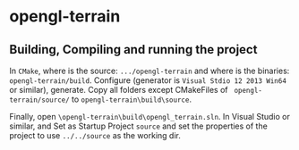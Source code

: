 # opengl-terrain

## Building, Compiling and running the project
In `CMake`, where is the source:  `.../opengl-terrain` and where is the binaries: `opengl-terrain/build`.
Configure (generator is `Visual Stdio 12 2013 Win64` or similar), generate.
Copy all folders except CMakeFiles of ` opengl-terrain/source/` to `opengl-terrain\build\source`.

Finally, open `\opengl-terrain\build\opengl_terrain.sln`.
In Visual Studio or similar, and Set as Startup Project `source` and set the properties of the project to use `../../source` as the working dir.
